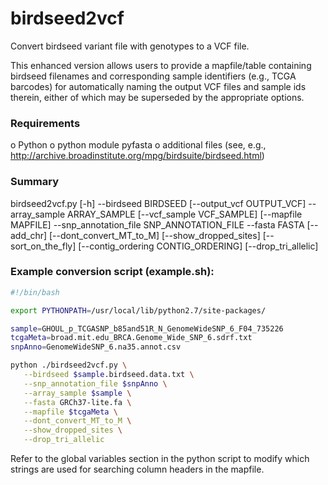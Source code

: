 # birdseed2vcf

Convert birdseed variant file with genotypes to a VCF file.

This enhanced version allows users to provide a mapfile/table containing 
birdseed filenames and corresponding sample identifiers (e.g., TCGA barcodes) for automatically
naming the output VCF files and sample ids therein, either of which may be superseded by
the appropriate options.

### Requirements

o Python
o python module pyfasta
o additional files (see, e.g., http://archive.broadinstitute.org/mpg/birdsuite/birdseed.html)


### Summary

birdseed2vcf.py [-h] --birdseed BIRDSEED [--output_vcf OUTPUT_VCF]
                     --array_sample ARRAY_SAMPLE [--vcf_sample VCF_SAMPLE]
                     [--mapfile MAPFILE] --snp_annotation_file
                     SNP_ANNOTATION_FILE --fasta FASTA [--add_chr]
                     [--dont_convert_MT_to_M] [--show_dropped_sites]
                     [--sort_on_the_fly] [--contig_ordering CONTIG_ORDERING]
                     [--drop_tri_allelic]


### Example conversion script (example.sh):

```sh
#!/bin/bash

export PYTHONPATH=/usr/local/lib/python2.7/site-packages/

sample=GHOUL_p_TCGASNP_b85and51R_N_GenomeWideSNP_6_F04_735226
tcgaMeta=broad.mit.edu_BRCA.Genome_Wide_SNP_6.sdrf.txt
snpAnno=GenomeWideSNP_6.na35.annot.csv

python ./birdseed2vcf.py \
   --birdseed $sample.birdseed.data.txt \
   --snp_annotation_file $snpAnno \
   --array_sample $sample \
   --fasta GRCh37-lite.fa \
   --mapfile $tcgaMeta \
   --dont_convert_MT_to_M \
   --show_dropped_sites \
   --drop_tri_allelic
```

Refer to the global variables section in the python script to modify which strings are used for searching column headers in the mapfile.
